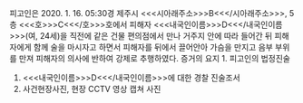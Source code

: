 피고인은 2020. 1. 16. 05:30경 제주시 <<<시아래주소>>>B<<</시아래주소>>>, 5층 <<<호>>>C<<</호>>>호에서 피해자 <<<내국인이름>>>D<<</내국인이름>>>(여, 24세)을 직전에 같은 건물 편의점에서 만나 거주지 안에 따라 들어간 뒤 피해자에게 함께 술을 마시자고 하면서 피해자를 뒤에서 끌어안아 가슴을 만지고 음부 부위를 만져 피해자의 의사에 반하여 강제로 추행하였다.
증거의 요지 1. 피고인의 법정진술
1. <<<내국인이름>>>D<<</내국인이름>>>에 대한 경찰 진술조서
1. 사건현장사진, 현장 CCTV 영상 캡쳐 사진